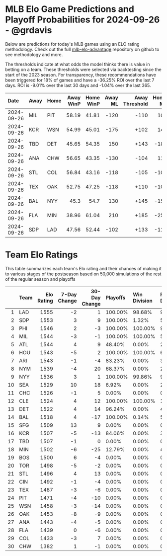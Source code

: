 # MLB Elo Game Predictions and Playoff Probabilities for 2024-09-26 - @grdavis
Below are predictions for today's MLB games using an ELO rating methodology. Check out the full [mlb-elo-advantage](https://github.com/grdavis/mlb-elo-advantage) repository on github to see methodology and more.

The thresholds indicate at what odds the model thinks there is value in betting on a team. These thresholds were selected via backtesting since the start of the 2023 season. For transparency, these recommendations have been triggered for 18% of games and have a -36.25% ROI over the last 7 days. ROI is -9.01% over the last 30 days and -1.04% over the last 365.

| Date       | Away   | Home   |   Away WinP |   Home WinP |   Away ML |   Away Threshold |   Home ML |   Home Threshold |
|:-----------|:-------|:-------|------------:|------------:|----------:|-----------------:|----------:|-----------------:|
| 2024-09-26 | MIL    | PIT    |       58.19 |       41.81 |      -120 |             -110 |       100 |             +165 |
| 2024-09-26 | KCR    | WSN    |       54.99 |       45.01 |      -175 |             +102 |       145 |             +147 |
| 2024-09-26 | TBD    | DET    |       45.65 |       54.35 |       150 |             +143 |      -180 |             +104 |
| 2024-09-26 | ANA    | CHW    |       56.65 |       43.35 |      -130 |             -104 |       110 |             +156 |
| 2024-09-26 | STL    | COL    |       56.84 |       43.16 |      -118 |             -105 |      -102 |             +157 |
| 2024-09-26 | TEX    | OAK    |       52.75 |       47.25 |      -118 |             +110 |      -102 |             +135 |
| 2024-09-26 | BAL    | NYY    |       45.3  |       54.7  |       130 |             +145 |      -155 |             +103 |
| 2024-09-26 | FLA    | MIN    |       38.96 |       61.04 |       210 |             +185 |      -258 |             -122 |
| 2024-09-26 | SDP    | LAD    |       47.56 |       52.44 |      -102 |             +133 |      -118 |             +112 |

# Team Elo Ratings
This table summarizes each team's Elo rating and their chances of making it to various stages of the postseason based on 50,000 simulations of the rest of the regular season and playoffs

|    | Team   |   Elo Rating |   7-Day Change |   30-Day Change | Playoffs   | Win Division   | Reach Div. Rd.   | Reach CS   | Reach WS   | Win WS   |
|---:|:-------|-------------:|---------------:|----------------:|:-----------|:---------------|:-----------------|:-----------|:-----------|:---------|
|  1 | LAD    |         1555 |             -2 |               1 | 100.00%    | 98.68%         | 99.43%           | 53.78%     | 29.33%     | 18.03%   |
|  2 | SDP    |         1553 |              3 |               9 | 100.00%    | 1.32%          | 57.56%           | 28.35%     | 14.99%     | 9.04%    |
|  3 | PHI    |         1546 |              2 |              -3 | 100.00%    | 100.00%        | 99.89%           | 51.52%     | 24.71%     | 14.29%   |
|  4 | MIL    |         1544 |             -3 |              -1 | 100.00%    | 100.00%        | 54.42%           | 25.44%     | 11.49%     | 6.39%    |
|  5 | ATL    |         1544 |              4 |               9 | 48.40%     | 0.00%          | 21.93%           | 10.29%     | 4.90%      | 2.63%    |
|  6 | HOU    |         1543 |             -5 |               2 | 100.00%    | 100.00%        | 62.69%           | 34.11%     | 18.93%     | 8.95%    |
|  7 | ARI    |         1543 |             -1 |              -4 | 83.23%     | 0.00%          | 37.32%           | 17.39%     | 8.36%      | 4.57%    |
|  8 | NYM    |         1539 |             -4 |              20 | 68.37%     | 0.00%          | 29.45%           | 13.23%     | 6.22%      | 3.30%    |
|  9 | NYY    |         1536 |              3 |               1 | 100.00%    | 99.86%         | 99.93%           | 56.21%     | 30.37%     | 13.43%   |
| 10 | SEA    |         1529 |             10 |              18 | 6.92%      | 0.00%          | 2.80%            | 1.38%      | 0.69%      | 0.27%    |
| 11 | CHC    |         1526 |             -1 |               5 | 0.00%      | 0.00%          | 0.00%            | 0.00%      | 0.00%      | 0.00%    |
| 12 | CLE    |         1524 |              4 |              12 | 100.00%    | 100.00%        | 100.00%          | 49.87%     | 23.49%     | 9.38%    |
| 13 | DET    |         1522 |              4 |              14 | 96.24%     | 0.00%          | 43.51%           | 19.81%     | 9.57%      | 3.63%    |
| 14 | BAL    |         1518 |              4 |             -17 | 100.00%    | 0.14%          | 54.48%           | 23.53%     | 10.77%     | 4.05%    |
| 15 | SFG    |         1509 |             13 |               9 | 0.00%      | 0.00%          | 0.00%            | 0.00%      | 0.00%      | 0.00%    |
| 16 | KCR    |         1507 |             -5 |             -13 | 84.06%     | 0.00%          | 32.07%           | 13.32%     | 5.47%      | 1.83%    |
| 17 | TBD    |         1507 |             -1 |               0 | 0.00%      | 0.00%          | 0.00%            | 0.00%      | 0.00%      | 0.00%    |
| 18 | MIN    |         1502 |             -6 |             -25 | 12.79%     | 0.00%          | 4.52%            | 1.77%      | 0.71%      | 0.21%    |
| 19 | BOS    |         1500 |              6 |              -4 | 0.00%      | 0.00%          | 0.00%            | 0.00%      | 0.00%      | 0.00%    |
| 20 | TOR    |         1498 |             -5 |              -2 | 0.00%      | 0.00%          | 0.00%            | 0.00%      | 0.00%      | 0.00%    |
| 21 | STL    |         1496 |              4 |              13 | 0.00%      | 0.00%          | 0.00%            | 0.00%      | 0.00%      | 0.00%    |
| 22 | CIN    |         1492 |             -1 |              -4 | 0.00%      | 0.00%          | 0.00%            | 0.00%      | 0.00%      | 0.00%    |
| 23 | TEX    |         1487 |             -3 |              -6 | 0.00%      | 0.00%          | 0.00%            | 0.00%      | 0.00%      | 0.00%    |
| 24 | PIT    |         1471 |             -4 |             -10 | 0.00%      | 0.00%          | 0.00%            | 0.00%      | 0.00%      | 0.00%    |
| 25 | WSN    |         1458 |             -3 |             -14 | 0.00%      | 0.00%          | 0.00%            | 0.00%      | 0.00%      | 0.00%    |
| 26 | OAK    |         1453 |             -8 |              -9 | 0.00%      | 0.00%          | 0.00%            | 0.00%      | 0.00%      | 0.00%    |
| 27 | ANA    |         1443 |             -4 |              -5 | 0.00%      | 0.00%          | 0.00%            | 0.00%      | 0.00%      | 0.00%    |
| 28 | FLA    |         1439 |              0 |              -6 | 0.00%      | 0.00%          | 0.00%            | 0.00%      | 0.00%      | 0.00%    |
| 29 | COL    |         1433 |             -3 |               7 | 0.00%      | 0.00%          | 0.00%            | 0.00%      | 0.00%      | 0.00%    |
| 30 | CHW    |         1382 |              1 |              -1 | 0.00%      | 0.00%          | 0.00%            | 0.00%      | 0.00%      | 0.00%    |